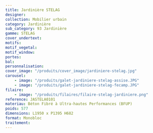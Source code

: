 ```yaml
---
title: Jardinière STELAG
designer:
collection: Mobilier urbain
category: Jardinière
sub_category: 93 Jardinière
gamme: STELAG
cover_undertext:
motifs:
motif_vegetal:
motif_window:
portes:
bal:
personnalisation:
cover_image: "/produits/cover_image/jardiniere-stelag.jpg"
carousel:
    - image: "/produits/galet-jardiniere-stelag-assise.JPG"
    - image: "/produits/galet-jardiniere-stelag-fecamp.JPG"
filaire:
    - image: "/produits/filaires/filaire-stelag-jardiniere.png"
reference: JASTELA0101
materiau: Béton Fibré à Ultra-hautes Performances (BFUP)
poids: 577
dimensions: L1950 x P1395 H682
format: Monobloc
traitement:
---
```

